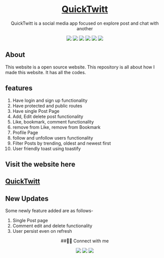 <div align="center">

# [QuickTwitt](https://quicktwitt.netlify.app/)

QuickTwitt is a social media app focused on explore post and chat with another 
  
![](https://img.shields.io/badge/React-800080?style=for-the-badge&logo=react&logoColor=white)
![](https://img.shields.io/badge/React--Router--dom-696969?style=for-the-badge&logo=react&logoColor=white)
![](https://img.shields.io/badge/redux--toolkit-A020F0?style=for-the-badge&logo=redux&logoColor=white)
![](https://img.shields.io/badge/HTML5-E34F26?style=for-the-badge&logo=html5&logoColor=white)
![](https://img.shields.io/badge/styled--component-87ceeb?style=for-the-badge&logo=styled-component&logoColor=black)
![](https://img.shields.io/badge/JavaScript-F7DF1E?style=for-the-badge&logo=javascript&logoColor=black)


</div>


## About

This website is a open source website. This repository is all about how I made this website. It has all the codes.



## features

 1. Have login and sign up functionality
 2. Have protected and public routes
 3. Have single Post Page
 4. Add, Edit delete post functionality
 5. Like, bookmark, comment functionality
 6. remove from Like, remove from Bookmark
 7. Profile Page
 8. follow and unfollow users functionality
 9. Filter Posts by trending, oldest and newest first
 10. User friendly toast using toastify


## Visit the website here

## [QuickTwitt](https://quicktwitt.netlify.app/)

## New Updates

Some newly feature added are as follows- 
1. Single Post page
2. Comment edit and delete functionality
3. User persist even on refresh





<div align="center">
##👨‍💻 Connect with me

<a href="https://www.instagram.com/rockykumar636/"><img src="https://img.shields.io/badge/Instagram-E4405F?style=for-the-badge&logo=instagram&logoColor=white"/></a>
<a href="https://twitter.com/ImRocky7277"><img src="https://img.shields.io/badge/Twitter-1DA1F2?style=for-the-badge&logo=twitter&logoColor=white"/></a>
<a href="https://www.linkedin.com/in/rocky-abb69921b/"><img src="https://img.shields.io/badge/LinkedIn-0077B5?style=for-the-badge&logo=linkedin&logoColor=white"/></a>
</div>
